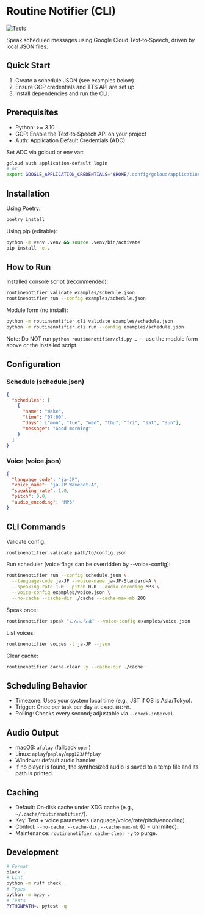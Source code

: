 # Routine Notifier (CLI)

[![Tests](https://github.com/masatoi/routinenotifier/actions/workflows/tests.yml/badge.svg)](https://github.com/OWNER/REPO/actions/workflows/tests.yml)

Speak scheduled messages using Google Cloud Text‑to‑Speech, driven by local JSON files.

## Quick Start
1) Create a schedule JSON (see examples below).
2) Ensure GCP credentials and TTS API are set up.
3) Install dependencies and run the CLI.

## Prerequisites
- Python: >= 3.10
- GCP: Enable the Text‑to‑Speech API on your project
- Auth: Application Default Credentials (ADC)

Set ADC via gcloud or env var:

```bash
gcloud auth application-default login
# or
export GOOGLE_APPLICATION_CREDENTIALS="$HOME/.config/gcloud/application_default_credentials.json"
```

## Installation

Using Poetry:

```bash
poetry install
```

Using pip (editable):

```bash
python -m venv .venv && source .venv/bin/activate
pip install -e .
```

## How to Run

Installed console script (recommended):

```bash
routinenotifier validate examples/schedule.json
routinenotifier run --config examples/schedule.json
```

Module form (no install):

```bash
python -m routinenotifier.cli validate examples/schedule.json
python -m routinenotifier.cli run --config examples/schedule.json
```

Note: Do NOT run `python routinenotifier/cli.py …` — use the module form above or the installed script.

## Configuration

### Schedule (schedule.json)
```json
{
  "schedules": [
    {
      "name": "Wake",
      "time": "07:00",
      "days": ["mon", "tue", "wed", "thu", "fri", "sat", "sun"],
      "message": "Good morning"
    }
  ]
}
```

### Voice (voice.json)
```json
{
  "language_code": "ja-JP",
  "voice_name": "ja-JP-Wavenet-A",
  "speaking_rate": 1.0,
  "pitch": 0.0,
  "audio_encoding": "MP3"
}
```

## CLI Commands

Validate config:

```bash
routinenotifier validate path/to/config.json
```

Run scheduler (voice flags can be overridden by --voice-config):

```bash
routinenotifier run --config schedule.json \
  --language-code ja-JP --voice-name ja-JP-Standard-A \
  --speaking-rate 1.0 --pitch 0.0 --audio-encoding MP3 \
  --voice-config examples/voice.json \
  --no-cache --cache-dir ./cache --cache-max-mb 200
```

Speak once:

```bash
routinenotifier speak "こんにちは" --voice-config examples/voice.json
```

List voices:

```bash
routinenotifier voices -l ja-JP --json
```

Clear cache:

```bash
routinenotifier cache-clear -y --cache-dir ./cache
```

## Scheduling Behavior
- Timezone: Uses your system local time (e.g., JST if OS is Asia/Tokyo).
- Trigger: Once per task per day at exact `HH:MM`.
- Polling: Checks every second; adjustable via `--check-interval`.

## Audio Output
- macOS: `afplay` (fallback `open`)
- Linux: `aplay`/`paplay`/`mpg123`/`ffplay`
- Windows: default audio handler
- If no player is found, the synthesized audio is saved to a temp file and its path is printed.

## Caching
- Default: On‑disk cache under XDG cache (e.g., `~/.cache/routinenotifier/`).
- Key: Text + voice parameters (language/voice/rate/pitch/encoding).
- Control: `--no-cache`, `--cache-dir`, `--cache-max-mb` (0 = unlimited).
- Maintenance: `routinenotifier cache-clear -y` to purge.

## Development
```bash
# Format
black .
# Lint
python -m ruff check .
# Types
python -m mypy .
# Tests
PYTHONPATH=. pytest -q
```
